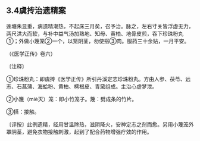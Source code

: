 ## 3.4虞抟治遗精案

莲塘朱显重，病遗精潮热，不起床三月矣，召予治。脉之，左右寸关皆浮虚无力，两尺洪大而软，与补中益气汤加熟地、知母、黄柏、地骨皮煎，吞下珍珠粉丸①；外做小篾笼②一个，以笼阴茎，勿使搭③肉。服药三十余贴，一月平安。

（《医学正传》卷六）

〔注释〕

①珍珠粉丸：即虞抟《医学正传》所引丹溪定志珍珠粉丸。方由人参、茯苓、远志、石菖蒲、海蛤粉、黄柏、樗根皮、青黛组成。主治心虚梦泄。

②小篾（miè灭）笼：即小竹笼子。篾：劈成条的竹片。

③搭：接触。

〔评按〕此例遗精，经用甘温除热，滋阴降火，安神定志之剂而愈。另用小篾笼外罩阴茎，避免衣物接触刺激，起到了配合药物增强疗效的作用。
